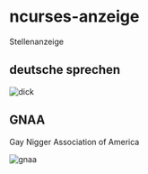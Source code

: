 # ncurses-anzeige
Stellenanzeige
## deutsche sprechen
![dick](https://c8.alamy.com/comp/2F71TH8/young-caucasian-woman-holding-germany-flag-and-passport-smiling-and-laughing-hard-out-loud-because-funny-crazy-joke-2F71TH8.jpg)
## GNAA
Gay Nigger Association of America

![gnaa](https://upload.wikimedia.org/wikipedia/commons/9/97/Gnaa-logo.png)
